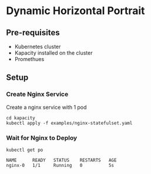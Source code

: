# Dynamic Horizontal Portrait

## Pre-requisites

- Kubernetes cluster
- Kapacity installed on the cluster
- Promethues

## Setup

### Create Nginx Service

Create a nginx service with 1 pod

```
cd kapacity
kubectl apply -f examples/nginx-statefulset.yaml
```

### Wait for Nginx to Deploy

```
kubectl get po

NAME      READY   STATUS    RESTARTS   AGE
nginx-0   1/1     Running   0          5s
```